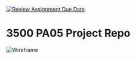 [![Review Assignment Due Date](https://classroom.github.com/assets/deadline-readme-button-24ddc0f5d75046c5622901739e7c5dd533143b0c8e959d652212380cedb1ea36.svg)](https://classroom.github.com/a/x6ckGcN8)
# 3500 PA05 Project Repo

![Wireframe](https://github.com/CS-3500-OOD/pa05-bujopig/assets/123038068/b8165b74-ff4f-402c-aab5-33fac43e9783)
